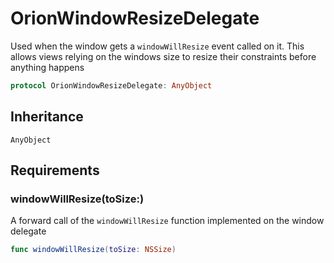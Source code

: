 # OrionWindowResizeDelegate

Used when the window gets a `windowWillResize` event called on it.
This allows views relying on the windows size to resize their constraints
before anything happens

``` swift
protocol OrionWindowResizeDelegate: AnyObject 
```

## Inheritance

`AnyObject`

## Requirements

### windowWillResize(toSize:​)

A forward call of the `windowWillResize` function implemented on the window
delegate

``` swift
func windowWillResize(toSize: NSSize)
```
